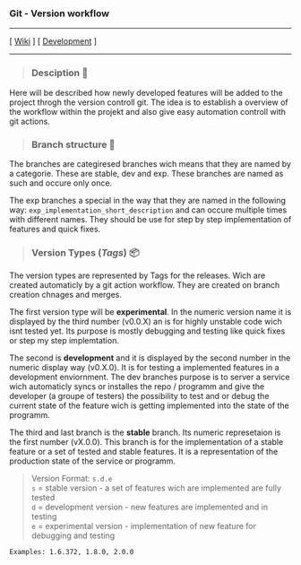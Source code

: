 ### Git - Version workflow
---

[ [Wiki](../../README.md) ] [ [Development](README.md) ]

---

> ### Desciption 📄
Here will be described how newly developed features will be added to the project throgh the version controll git. The idea is to establish a overview of the workflow within the projekt and also give easy automation controll with git actions.

> ### Branch structure 🌲
The branches are categiresed branches wich means that they are named by a categorie. These are stable, dev and exp. These branches are named as such and occure only once.

The exp branches a special in the way that they are named in the following way: `exp_implementation_short_description` and can occure multiple times with different names. They should be use for step by step implementation of features and quick fixes.

> ### Version Types (*Tags*) 📦
The version types are represented by Tags for the releases. Wich are created automaticly by a git action workflow. They are created on branch creation chnages and merges.

The first version type will be **experimental**. In the numeric version name it is displayed by the third number (v0.0.X) an is for highly unstable code wich isnt tested yet. Its purpose is mostly debugging and testing like quick fixes or step my step implemtation.

The second is **development** and it is displayed by the second number in the numeric display way (v0.X.0). It is for testing a implemented features in a development enviornment. The dev branches purpose is to server a service wich automaticly syncs or installes the repo / programm and give the developer (a groupe of testers) the possibility to test and or debug the current state of the feature wich is getting implemented into the state of the programm.  

The third and last branch is the **stable** branch. Its numeric represetaion is the first number (vX.0.0). This branch is for the implementation of a stable feature or a set of tested and stable features. It is a representation of the production state of the service or programm.  

> Version Format: ` s.d.e `  
> `s` = stable version - a set of features wich are implemented are fully tested  
> `d` = development version - new features are implemented and in testing  
> `e` = experimental version - implementation of new feature for debugging and testing

```Examples: 1.6.372, 1.8.0, 2.0.0 ```